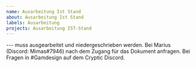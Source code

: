 ```yaml
---
name: Ausarbeitung Ist Stand
about: Ausarbeitung Ist Stand
labels: Ausarbeitung
projects: Ausarbeitung IST-Stand
---
```


--- muss ausgearbeitet und niedergeschrieben werden. Bei Marius (Discord: Mimas#7946) nach dem Zugang für das Dokument anfragen. 
Bei Fragen in #Gamdesign auf dem Cryptic Discord.
